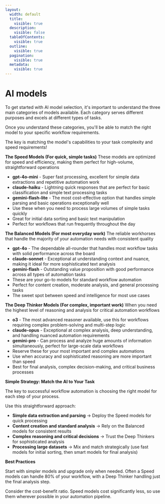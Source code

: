 ```yaml
---
layout:
  width: default
  title:
    visible: true
  description:
    visible: false
  tableOfContents:
    visible: true
  outline:
    visible: true
  pagination:
    visible: true
  metadata:
    visible: true
---
```


# AI models

To get started with AI model selection, it's important to understand the three main categories of models available. Each category serves different purposes and excels at different types of tasks.

Once you understand these categories, you'll be able to match the right model to your specific workflow requirements.

The key is matching the model's capabilities to your task complexity and speed requirements!

**The Speed  Models (For quick, simple tasks)** These models are optimized for speed and efficiency, making them perfect for high-volume, straightforward operations

* **gpt-4o-mini** - Super fast processing, excellent for simple data extractions and repetitive automation work
* **claude-haiku** - Lightning quick responses that are perfect for basic classification and simple text processing tasks
* **gemini-flash-lite** - The most cost-effective option that handles simple parsing and basic operations exceptionally well
* Use these when you need to process large volumes of simple tasks quickly
* Great for initial data sorting and basic text manipulation
* Perfect for workflows that run frequently throughout the day

**The Balanced Models (For most everyday work)** The reliable workhorses that handle the majority of your automation needs with consistent quality

* **gpt-4o** - The dependable all-rounder that handles most workflow tasks with solid performance across the board
* **claude-sonnet** - Exceptional at understanding context and nuance, making it ideal for more sophisticated text analysis
* **gemini-flash** - Outstanding value proposition with good performance across all types of automation tasks
* These are your go-to models for standard workflow automation
* Perfect for content creation, moderate analysis, and general processing tasks
* The sweet spot between speed and intelligence for most use cases

**The Deep Thinker Models (For complex, important work)** When you need the highest level of reasoning and analysis for critical automation workflows

* **o3** - The most advanced reasoner available, use this for workflows requiring complex problem-solving and multi-step logic
* **claude-opus** - Exceptional at complex analysis, deep understanding, and handling nuanced automation requirements
* **gemini-pro** - Can process and analyze huge amounts of information simultaneously, perfect for large-scale data workflows
* Reserve these for your most important and complex automations
* Use when accuracy and sophisticated reasoning are more important than speed
* Best for final analysis, complex decision-making, and critical business processes

**Simple Strategy: Match the AI to Your Task**

The key to successful workflow automation is choosing the right model for each step of your process.

Use this straightforward approach:

* **Simple data extraction and parsing** → Deploy the Speed models for quick processing
* **Content creation and standard analysis** → Rely on the Balanced models for consistent results
* **Complex reasoning and critical decisions** → Trust the Deep Thinkers for sophisticated analysis
* **Processing large datasets** → Mix and match strategically (use fast models for initial sorting, then smart models for final analysis)

**Best Practices**

Start with simpler models and upgrade only when needed. Often a Speed models can handle 80% of your workflow, with a Deep Thinker handling just the final analysis step.

Consider the cost-benefit ratio. Speed models cost significantly less, so use them wherever possible in your automation pipeline.
